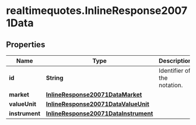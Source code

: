 # realtimequotes.InlineResponse20071Data

## Properties

Name | Type | Description | Notes
------------ | ------------- | ------------- | -------------
**id** | **String** | Identifier of the notation. | [optional] 
**market** | [**InlineResponse20071DataMarket**](InlineResponse20071DataMarket.md) |  | [optional] 
**valueUnit** | [**InlineResponse20071DataValueUnit**](InlineResponse20071DataValueUnit.md) |  | [optional] 
**instrument** | [**InlineResponse20071DataInstrument**](InlineResponse20071DataInstrument.md) |  | [optional] 


